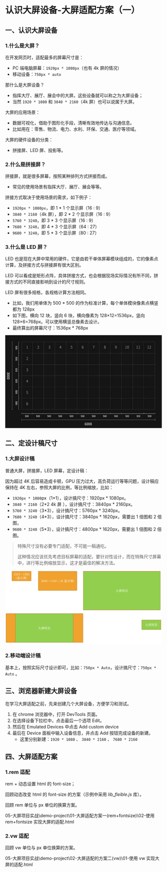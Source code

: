 # 认识大屏设备-大屏适配方案（一）

## 一、认识大屏设备

### 1.什么是大屏？

在开发网页时，适配最多的屏幕尺寸是：

- PC 端电脑屏幕：`1920px * 1080px`（也有 4k 屏的情况）
- 移动设备：`750px * auto`

那什么是大屏设备？

- 指挥大厅、展厅、展会中的大屏。这些设备就可以称之为大屏设备；
- 当然 `1920 * 1080` 和 `3840 * 2160`（4k 屏）也可以说属于大屏。

大屏的应用场景：

- 数据可视化，借助于图形化手段，清晰有效地传达与沟通信息。
- 比如用在：零售、物流、电力、水利、环保、交通、医疗等领域。

大屏的硬件设备的分类：

- 拼接屏、LED 屏、投影等。

### 2.什么是拼接屏？

拼接屏，就是很多屏幕，按照某种排列方式拼接而成。

- 常见的使用场景有指挥大厅、展厅、展会等等。

拼接方式取决于使用场景的需求，如下例子：

- `1920px * 1080px`，即 1 * 1 个显示屏（16 : 9）
- `3840 * 2160`（4k 屏），即 2 * 2 个显示屏（16 : 9）
- `5760 * 3240`，即 3 * 3 个显示屏（16 : 9）
- `7680 * 3240`，即 4 * 3 个显示屏（64 : 27）
- `9600 * 3240`，即 5 * 3 个显示屏（80 : 27）

### 3.什么是 LED 屏？

LED 也是现在大屏中常用的硬件，它是由若干单体屏幕模块组成的，它的像素点计算，及拼接方式与拼接屏有很大区别。

LED 可以看成是矩形点阵，具体拼接方式，也会根据现场实际情况有所不同，拼接方式的不同直接影响到设计的尺寸规则。

LED 屏有很多规格，各规格计算方法相同。

- 比如，我们用单体为 500 \* 500 的作为标准计算，每个单体模块像素点横竖都为 128px
- 如下图，横向 12 块，竖向 6 块，横向像素为 128×12=1536px，竖向 128×6=768px。可以使用横竖总像素去设计。
- 最终算出的屏幕尺寸：1536px \* 768px

![LED屏](NodeAssets/LED屏.jpg)

## 二、定设计稿尺寸

### 1.大屏设计稿

普通大屏，拼接屏，LED 屏幕，定设计稿：

因为超过 4K 后容易造成卡顿，GPU 压力过大，高负荷运行等等问题，设计稿应保持在 4K 左右，参照大屏的比例，等比例缩放，比如：

- `1920px * 1080`px（1*1），设计搞尺寸：1920px \* 1080px。
- `3840 * 2160`（2*2 4k 屏 ），设计搞尺寸：3840px \* 2160px。
- `5760 * 3240`（3*3），设计搞尺寸：5760px \* 3240px。
- `7680 * 3240`（4*3），设计搞尺寸：3840px \* 1620px，需要出 1 倍图和 2 倍图，
- `9600 * 3240`（5*3），设计搞尺寸：4800px \* 1620px，需要出 1 倍图和 2 倍图。

> 特殊尺寸没有必要专门适配，不可能一稿通吃。
>
> 这种情况应该优先考虑目标屏幕的适配，要针对性设计，而在特殊尺寸屏幕中，进行等比例缩放显示，这才是最佳的解决方法。

![大屏适配方案](NodeAssets/大屏适配方案.jpg)

### 2.移动端设计稿

基本上，按照实际尺寸设计即可，比如：`750px * Auto`，设计搞尺寸：`750px * Auto` 。

## 三、浏览器新建大屏设备

在学习大屏适配之前，先来创建几个大屏设备，方便学习和测试。

1. 在 chrome 浏览器中，打开 DevTools 页面。
2. 在选择设备下拉栏中，点击最后一个选项 Edit。
3. 然后在 Emulated Devices 中点击 Add custom device
4. 最后在 Device 面板中输入设备信息，并点击 Add 按钮完成设备的新建。
   - 这里分别新建：`1920 * 1080` 、 `3840 * 2160` 、 `7680 * 2160`

## 四、大屏适配方案

### 1.rem 适配

rem + 动态设置 html 的 font-size；

回顾动态改变 html 的 font-size 的方案（示例中采用 *lib_fleible.js* 库）。

回顾 rem 单位与 px 单位的换算方案。

05-大屏项目实战\demo-project\01-大屏适配方案一(rem+fontsize)\02-使用 rem+fontsize 实现大屏的适配.html

### 2.vw 适配

回顾 vw 单位与 px 单位换算的方案。

05-大屏项目实战\demo-project\02-大屏适配的方案二(vw)\01-使用 vw 实现大屏的适配.html
